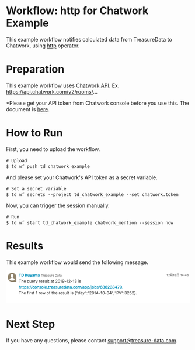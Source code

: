 # Workflow: http for Chatwork Example

This example workflow notifies calculated data from TreasureData to Chatwork, using [http](https://docs.digdag.io/operators/http.html) operator.

# Preparation

This example workflow uses [Chatwork API](http://developer.chatwork.com/ja/endpoints.html). 
Ex. https://api.chatwork.com/v2/rooms/...

*Please get your API token from Chatwork console before you use this. The document is [here](https://help.chatwork.com/hc/ja/articles/115000172402-API%E3%83%88%E3%83%BC%E3%82%AF%E3%83%B3%E3%82%92%E7%99%BA%E8%A1%8C%E3%81%99%E3%82%8B).

# How to Run

First, you need to upload the workflow.

    # Upload
    $ td wf push td_chatwork_example

And please set your Chatwork's API token as a secret variable.

    # Set a secret variable
    $ td wf secrets --project td_chatwork_example --set chatwork.token

Now, you can trigger the session manually.
    
    # Run
    $ td wf start td_chatwork_example chatwork_mention --session now

# Results

This example workflow would send the following message.

![chatwork](chatwork_message.png)
    
# Next Step

If you have any questions, please contact support@treasure-data.com.
